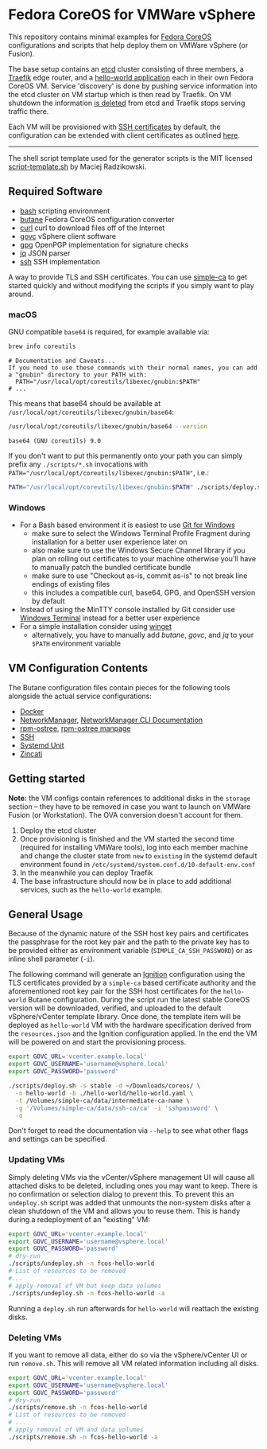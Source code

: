 # Fedora CoreOS for VMWare vSphere

This repository contains minimal examples for [Fedora CoreOS](https://docs.fedoraproject.org/en-US/fedora-coreos/)
configurations and scripts that help deploy them on VMWare vSphere (or Fusion).

The base setup contains an [etcd](https://etcd.io) cluster consisting of three members, a [Traefik](https://traefik.io)
edge router, and a [hello-world application](https://github.com/mendhak/docker-http-https-echo) each in their own Fedora
CoreOS VM. Service 'discovery' is done by pushing service information into the etcd cluster on VM startup which is then
read by Traefik. On VM shutdown the information [is deleted](https://github.com/horaios/fedora-coreos-example/issues/1)
from etcd and Traefik stops serving traffic there.

Each VM will be provisioned with [SSH certificates](https://smallstep.com/blog/use-ssh-certificates/) by default, the
configuration can be extended with client certificates as
outlined [here](https://github.com/coreos/butane/issues/210#issuecomment-824212588).

---

The shell script template used for the generator scripts is the MIT licensed
[script-template.sh](https://gist.github.com/m-radzikowski/53e0b39e9a59a1518990e76c2bff8038) by Maciej Radzikowski.

## Required Software

- [bash](https://www.gnu.org/software/bash/) scripting environment
- [butane](https://github.com/coreos/butane) Fedora CoreOS configuration converter
- [curl](https://github.com/curl/curl) curl to download files off of the Internet
- [govc](https://github.com/vmware/govmomi/) vSphere client software
- [gpg](https://www.gnupg.org/) OpenPGP implementation for signature checks
- [jq](https://stedolan.github.io/jq/) JSON parser
- [ssh](https://www.openssh.com) SSH implementation

A way to provide TLS and SSH certificates. You can use [simple-ca](https://github.com/horaios/simple-file-ca) to get
started quickly and without modifying the scripts if you simply want to play around.

### macOS

GNU compatible `base64` is required, for example available via:

```bash
brew info coreutils
```

```output
# Documentation and Caveats...
If you need to use these commands with their normal names, you can add a "gnubin" directory to your PATH with:
  PATH="/usr/local/opt/coreutils/libexec/gnubin:$PATH"
# ...
```

This means that base64 should be available at `/usr/local/opt/coreutils/libexec/gnubin/base64`:

```bash
/usr/local/opt/coreutils/libexec/gnubin/base64 --version
```

```output
base64 (GNU coreutils) 9.0
```

If you don't want to put this permanently onto your path you can simply prefix any `./scripts/*.sh` invocations with
`PATH="/usr/local/opt/coreutils/libexec/gnubin:$PATH"`, i.e.:

```bash
PATH="/usr/local/opt/coreutils/libexec/gnubin:$PATH" ./scripts/deploy.sh
```

### Windows

- For a Bash based environment it is easiest to use [Git for Windows](https://gitforwindows.org)
  - make sure to select the Windows Terminal Profile Fragment during installation for a better user experience later
    on
  - also make sure to use the Windows Secure Channel library if you plan on rolling out certificates to your machine
    otherwise you'll have to manually patch the bundled certificate bundle
  - make sure to use "Checkout as-is, commit as-is" to not break line endings of existing files
  - this includes a compatible curl, base64, GPG, and OpenSSH version by default
- Instead of using the MinTTY console installed by Git consider
  use [Windows Terminal](https://github.com/microsoft/terminal) instead for a better user experience
- For a simple installation consider using [winget](https://learn.microsoft.com/en-us/windows/package-manager/winget/)
  - alternatively, you have to manually add _butane_, _govc_, and _jq_ to your `$PATH` environment variable

## VM Configuration Contents

The Butane configuration files contain pieces for the following tools alongside the actual service configurations:

- [Docker](https://docs.docker.com/reference/)
- [NetworkManager](https://developer.gnome.org/NetworkManager/stable/NetworkManager.html),
  [NetworkManager CLI Documentation](https://developer.gnome.org/NetworkManager/stable/nmcli.html)
- [rpm-ostree](https://coreos.github.io/rpm-ostree/), [rpm-ostree manpage](https://www.mankier.com/1/rpm-ostree)
- [SSH](https://docs.fedoraproject.org/en-US/fedora/rawhide/system-administrators-guide/infrastructure-services/OpenSSH/) <!-- markdownlint-disable-line MD013 --> <!-- editorconfig-checker-disable-line -->
- [Systemd Unit](https://www.freedesktop.org/software/systemd/man/systemd.directives.html)
- [Zincati](https://coreos.github.io/zincati/)

## Getting started

**Note:** the VM configs contain references to additional disks in the `storage` section – they have to be removed in
case you want to launch on VMWare Fusion (or Workstation). The OVA conversion doesn't account for them.

1. Deploy the etcd cluster
2. Once provisioning is finished and the VM started the second time (required for installing VMWare tools), log into
  each member machine and change the cluster state from `new` to `existing` in the systemd default environment found
  in `/etc/systemd/system.conf.d/10-default-env.conf`
3. In the meanwhile you can deploy Traefik
4. The base infrastructure should now be in place to add additional services, such as the `hello-world` example.

## General Usage

Because of the dynamic nature of the SSH host key pairs and certificates the passphrase for the root key pair and the
path to the private key has to be provided either as environment variable (`SIMPLE_CA_SSH_PASSWORD`) or as inline shell
parameter (`-i`).

The following command will generate an [Ignition](https://coreos.github.io/ignition/) configuration using the TLS
certificates provided by a `simple-ca` based certificate authority and the aforementioned root key pair for the SSH host
certificates for the `hello-world` Butane configuration. During the script run the latest stable CoreOS version will be
downloaded, verified, and uploaded to the default vSphere/vCenter template library. Once done, the template item will be
deployed as `hello-world` VM with the hardware specification derived from the `resources.json` and the Ignition
configuration applied. In the end the VM will be powered on and start the provisioning process.

```bash
export GOVC_URL='vcenter.example.local'
export GOVC_USERNAME='username@vsphere.local'
export GOVC_PASSWORD='password'

./scripts/deploy.sh -s stable -d ~/Downloads/coreos/ \
  -n hello-world -b ./hello-world/hello-world.yaml \
  -t /Volumes/simple-ca/data/intermediate-ca-name \
  -g '/Volumes/simple-ca/data/ssh-ca/ca' -i 'sshpassword' \
  -o
```

Don't forget to read the documentation via `--help` to see what other flags and settings can be specified.

### Updating VMs

Simply deleting VMs via the vCenter/vSphere management UI will cause all attached disks to be deleted, including ones
you may want to keep. There is no confirmation or selection dialog to prevent this. To prevent this an `undeploy.sh`
script was added that unmounts the non-system disks after a clean shutdown of the VM and allows you to reuse them. This
is handy during a redeployment of an "existing" VM:

```bash
export GOVC_URL='vcenter.example.local'
export GOVC_USERNAME='username@vsphere.local'
export GOVC_PASSWORD='password'
# dry-run
./scripts/undeploy.sh -n fcos-hello-world
# List of resources to be removed
#...
# apply removal of VM but keep data volumes
./scripts/undeploy.sh -n fcos-hello-world -a
```

Running a `deploy.sh` run afterwards for `hello-world` will reattach the existing disks.

### Deleting VMs

If you want to remove all data, either do so via the vSphere/vCenter UI or run `remove.sh`. This will remove all VM
related information including all disks.

```bash
export GOVC_URL='vcenter.example.local'
export GOVC_USERNAME='username@vsphere.local'
export GOVC_PASSWORD='password'
# dry-run
./scripts/remove.sh -n fcos-hello-world
# List of resources to be removed
# ...
# apply removal of VM and data volumes
./scripts/remove.sh -n fcos-hello-world -a
```
